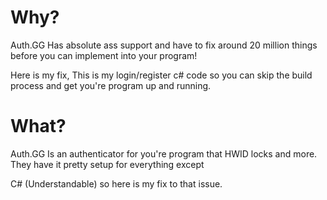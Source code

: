 # Why?

Auth.GG Has absolute ass support and have to fix around 20 million things before you can implement into your program!

Here is my fix, This is my login/register c# code so you can skip the build process and get you're program up and running.



# What?

Auth.GG Is an authenticator for you're program that HWID locks and more. They have it pretty setup for everything except

C# (Understandable) so here is my fix to that issue.


